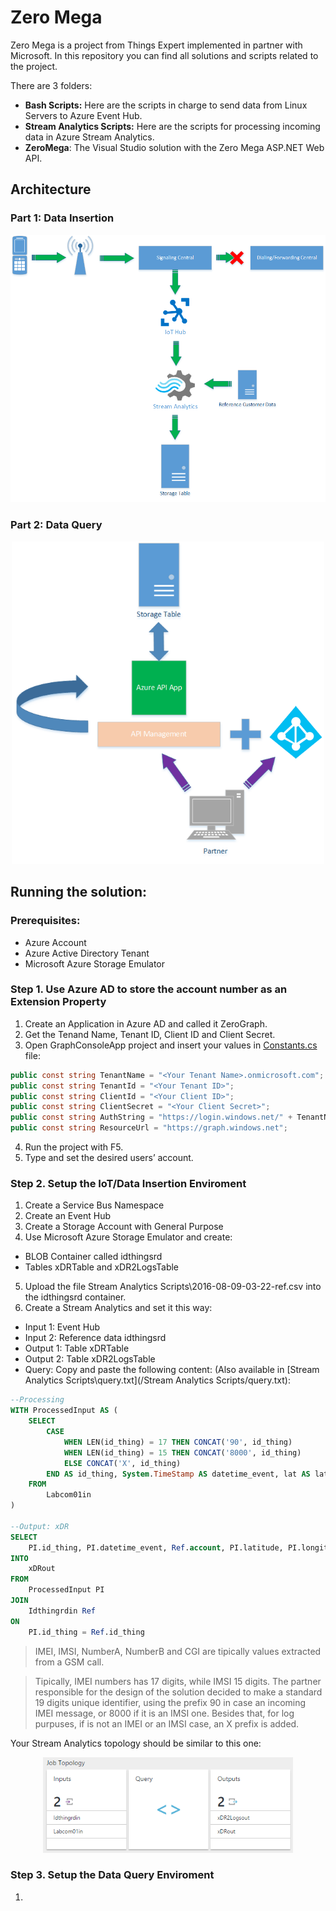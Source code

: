 # Zero Mega

Zero Mega is a project from Things Expert implemented in partner with Microsoft. In this repository you can find all solutions and scripts related to the project.

There are 3 folders:
- **Bash Scripts:** Here are the scripts in charge to send data from Linux Servers to Azure Event Hub.
- **Stream Analytics Scripts:** Here are the scripts for processing incoming data in Azure Stream Analytics.
- **ZeroMega**: The Visual Studio solution with the Zero Mega ASP.NET Web API.

## Architecture
### Part 1: Data Insertion 
<p align="center">
 <img src="/Images/architecture_1.png" width="700">
</p>

### Part 2: Data Query

<p align="center">
 <img src="/Images/architecture_2.png" width="500">
</p>

## Running the solution:

### Prerequisites:
- Azure Account
- Azure Active Directory Tenant
- Microsoft Azure Storage Emulator

### Step 1.	Use Azure AD to store the account number as an Extension Property
1. Create an Application in Azure AD and called it ZeroGraph.
2. Get the Tenand Name, Tenant ID, Client ID and Client Secret.
3. Open GraphConsoleApp project and  insert your values in [Constants.cs](/ZeroMega/GraphConsoleApp/Constants.cs) file:
 ```cs
 public const string TenantName = "<Your Tenant Name>.onmicrosoft.com";
 public const string TenantId = "<Your Tenant ID>";
 public const string ClientId = "<Your Client ID>";
 public const string ClientSecret = "<Your Client Secret>";
 public const string AuthString = "https://login.windows.net/" + TenantName;
 public const string ResourceUrl = "https://graph.windows.net";

 ```
4. Run the project with F5.
5. Type and set the desired users’ account.

### Step 2.	Setup the IoT/Data Insertion Enviroment
1.	Create a Service Bus Namespace
2.	Create an Event Hub
3.	Create a Storage Account with General Purpose
4.	Use Microsoft Azure Storage Emulator and create:
  * BLOB Container called idthingsrd
  * Tables xDRTable and xDR2LogsTable
5. Upload the file Stream Analytics Scripts\2016-08-09-03-22-ref.csv into the idthingsrd container.
6. Create a Stream Analytics and set it this way:
  * Input 1: Event Hub
  * Input 2: Reference data idthingsrd
  * Output 1: Table xDRTable
  * Output 2: Table xDR2LogsTable
  * Query: Copy and paste the following content: (Also available in [Stream Analytics Scripts\query.txt](/Stream Analytics Scripts\/query.txt):


 ```sql
 --Processing
 WITH ProcessedInput AS (
     SELECT
         CASE
             WHEN LEN(id_thing) = 17 THEN CONCAT('90', id_thing)
             WHEN LEN(id_thing) = 15 THEN CONCAT('8000', id_thing)
             ELSE CONCAT('X', id_thing)
         END AS id_thing, System.TimeStamp AS datetime_event, lat AS latitude, long AS longitude, dts AS date_event, tts AS time_event, anum AS numA, bnum AS numB, cgi AS CGI        
     FROM
         Labcom01in
 )

 --Output: xDR
 SELECT
     PI.id_thing, PI.datetime_event, Ref.account, PI.latitude, PI.longitude, PI.date_event, PI.time_event, PI.numA, PI.numB, PI.CGI
 INTO
     xDRout
 FROM
     ProcessedInput PI
 JOIN
     Idthingrdin Ref
 ON
     PI.id_thing = Ref.id_thing

 ```

> IMEI, IMSI, NumberA, NumberB and CGI are tipically values extracted from a GSM call.

<!-- -->
> Tipically, IMEI numbers has 17 digits, while IMSI 15 digits. The partner responsible for the design of the solution decided to make a standard 19 digits unique identifier, using the prefix 90 in case an incoming IMEI message, or 8000 if it is an IMSI one. Besides that, for log purpuses, if is not an IMEI or an IMSI case, an X prefix is added.

Your Stream Analytics topology should be similar to this one:
<p align="center">
 <img src="/Images/stream_analytics_topology.png" width="400">
</p>


### Step 3.	Setup the Data Query Enviroment
1.	
